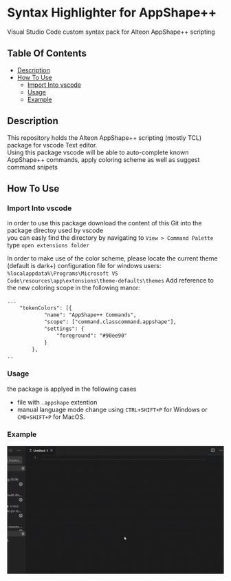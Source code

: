 # Syntax Highlighter for AppShape++
Visual Studio Code custom syntax pack for Alteon AppShape++ scripting

## Table Of Contents ###
- [Description](#description )
- [How To Use](#how-to-use )
  * [Import Into vscode](#import-into-vscode)
  * [Usage](#usage)
  * [Example](#example)



## Description ##
This repository holds the Alteon AppShape++ scripting (mostly TCL) package for vscode Text editor.<br>
Using this package vscode will be able to auto-complete known AppShape++ commands, apply coloring scheme as well as suggest command snipets<br>

## How To Use ##
### Import Into vscode ###
in order to use this package download the content of this Git into the package directoy used by vscode<br>
you can easly find the directory by navigating to `View > Command Palette` type `open extensions folder`<br>

In order to make use of the color scheme, please locate the current theme (default is dark+) configuration file 
for windows users: `%localappdata%\Programs\Microsoft VS Code\resources\app\extensions\theme-defaults\themes`
Add reference to the new coloring scope in the following manor:
```
...
    "tokenColors": [{
            "name": "AppShape++ Commands",
            "scope": ["command.classcommand.appshape"],
            "settings": {
                "foreground": "#90ee90"
            } 
        },
..
```

### Usage ###
the package is applyed in the following cases
* file with `.appshape` extention
* manual language mode change using `CTRL+SHIFT+P` for Windows or `CMD+SHIFT+P` for MacOS.

### Example ###
![Farmers Market Finder Demo](demo/demo.gif)
